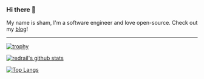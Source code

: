 ### Hi there 👋

My name is sham, I'm a software engineer and love open-source. Check out my [blog](http://devblog.ihtasham.com)!

----------

[![trophy](https://github-profile-trophy.vercel.app/?username=redrails&theme=darkhub&row=1&no-frame=true)](https://github.com/ryo-ma/github-profile-trophy)

[![redrail's github stats](https://github-readme-stats.vercel.app/api?username=redrails&include_all_commits=true&show_icons=true&theme=radical&show_owner=true)](https://github.com/redrails)

[![Top Langs](https://github-readme-stats.vercel.app/api/top-langs/?username=redrails&theme=radical&layout=compact)](https://github.com/anuraghazra/github-readme-stats)

<!--
**redrails/redrails** is a ✨ _special_ ✨ repository because its `README.md` (this file) appears on your GitHub profile.

Here are some ideas to get you started:

- 🔭 I’m currently working on ...
- 🌱 I’m currently learning ...
- 👯 I’m looking to collaborate on ...
- 🤔 I’m looking for help with ...
- 💬 Ask me about ...
- 📫 How to reach me: ...
- 😄 Pronouns: ...
- ⚡ Fun fact: ...
-->
